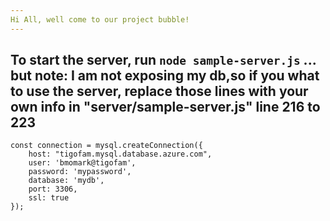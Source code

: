 ```yaml
---
Hi All, well come to our project bubble!
---
```

To start the server, run ```node sample-server.js``` ... but note: I am not exposing my db,so if you what to use the server, replace those lines with your own info in "server/sample-server.js" line 216 to 223
---
```
const connection = mysql.createConnection({
    host: "tigofam.mysql.database.azure.com",
    user: 'bmomark@tigofam',
    password: 'mypassword',
    database: 'mydb',
    port: 3306,
	ssl: true
});
```
